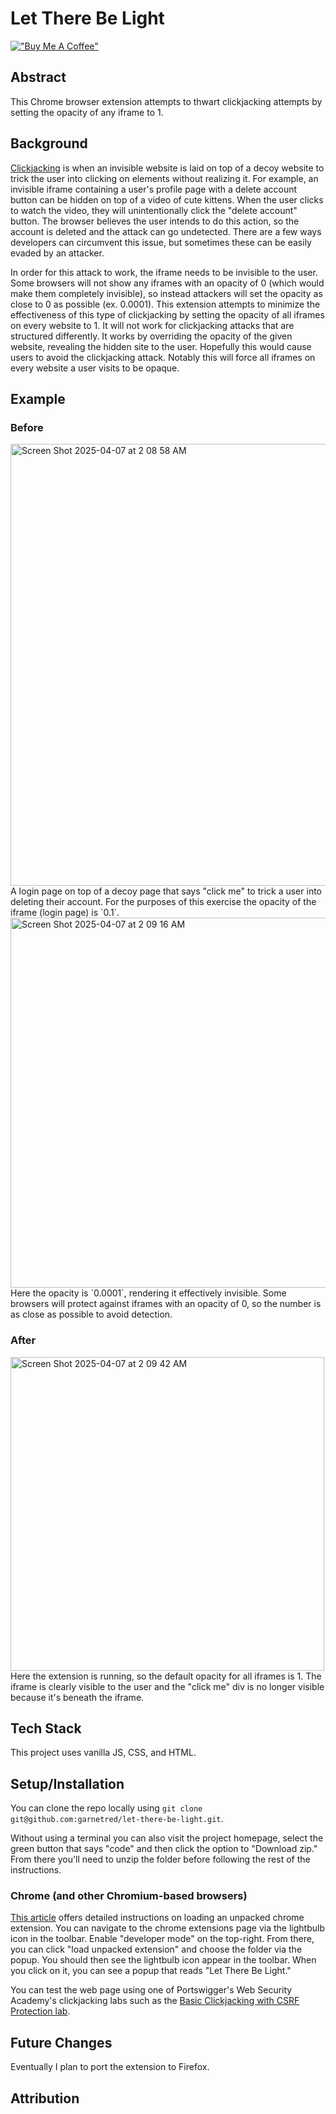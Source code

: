 # Let There Be Light

[!["Buy Me A Coffee"](https://www.buymeacoffee.com/assets/img/custom_images/orange_img.png)](https://www.buymeacoffee.com/decemberthedeveloper)

## Abstract

This Chrome browser extension attempts to thwart clickjacking attempts by setting the opacity of any iframe to 1.

## Background

[Clickjacking](https://en.wikipedia.org/wiki/Clickjacking) is when an invisible website is laid on top of a decoy website to trick the user into clicking on elements without realizing it. For example, an invisible iframe containing a user's profile page with a delete account button can be hidden on top of a video of cute kittens. When the user clicks to watch the video, they will unintentionally click the "delete account" button. The browser believes the user intends to do this action, so the account is deleted and the attack can go undetected. There are a few ways developers can circumvent this issue, but sometimes these can be easily evaded by an attacker. 

In order for this attack to work, the iframe needs to be invisible to the user. Some browsers will not show any iframes with an opacity of 0 (which would make them completely invisible), so instead attackers will set the opacity as close to 0 as possible (ex. 0.0001). This extension attempts to minimize the effectiveness of this type of clickjacking by setting the opacity of all iframes on every website to 1.  It will not work for clickjacking attacks that are structured differently. It works by overriding the opacity of the given website, revealing the hidden site to the user. Hopefully this would cause users to avoid the clickjacking attack. Notably this will force all iframes on every website a user visits to be opaque. 

## Example

### Before
<img width="707" alt="Screen Shot 2025-04-07 at 2 08 58 AM" src="https://github.com/user-attachments/assets/686edd29-e419-4b78-b996-80c28f5432de" />
A login page on top of a decoy page that says "click me" to trick a user into deleting their account. For the purposes of this exercise the opacity of the iframe (login page) is `0.1`.

<img width="592" alt="Screen Shot 2025-04-07 at 2 09 16 AM" src="https://github.com/user-attachments/assets/3c02806a-25f6-4121-a968-e3d35450d246" />
Here the opacity is `0.0001`, rendering it effectively invisible. Some browsers will protect against iframes with an opacity of 0, so the number is as close as possible to avoid detection.


### After

<img width="502" alt="Screen Shot 2025-04-07 at 2 09 42 AM" src="https://github.com/user-attachments/assets/4de5962b-d802-4cf9-8704-3dc9288b7633" />
Here the extension is running, so the default opacity for all iframes is 1. The iframe is clearly visible to the user and the "click me" div is no longer visible because it's beneath the iframe.

## Tech Stack

This project uses vanilla JS, CSS, and HTML.

## Setup/Installation

You can clone the repo locally using `git clone git@github.com:garnetred/let-there-be-light.git`.

Without using a terminal you can also visit the project homepage, select the green button that says "code" and then click the option to "Download zip." From there you'll need to unzip the folder before following the rest of the instructions.

### Chrome (and other Chromium-based browsers)

[This article](https://developer.chrome.com/docs/extensions/mv3/getstarted/development-basics/#load-unpacked) offers detailed instructions on loading an unpacked chrome extension. You can navigate to the chrome extensions page via the lightbulb icon in the toolbar. Enable "developer mode" on the top-right. From there, you can click "load unpacked extension" and choose the folder via the popup. You should then see the lightbulb icon appear in the toolbar. When you click on it, you can see a popup that reads "Let There Be Light."

You can test the web page using one of Portswigger's Web Security Academy's clickjacking labs such as the [Basic Clickjacking with CSRF Protection lab](https://portswigger.net/web-security/clickjacking/lab-basic-csrf-protected).

## Future Changes
Eventually I plan to port the extension to Firefox.

## Attribution


